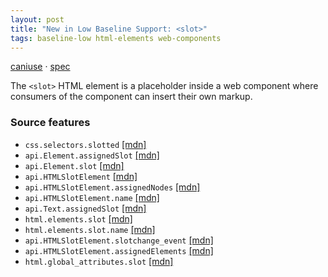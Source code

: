 ```yaml
---
layout: post
title: "New in Low Baseline Support: <slot>"
tags: baseline-low html-elements web-components
---
```


[caniuse](https://caniuse.com/?search=slot) · [spec](https://html.spec.whatwg.org/multipage/scripting.html#the-slot-element)

The `<slot>` HTML element is a placeholder inside a web component where consumers of the component can insert their own markup.

### Source features

- ``css.selectors.slotted`` [[mdn]](https://developer.mozilla.org/en-US/search?q=css.selectors.slotted)
- ``api.Element.assignedSlot`` [[mdn]](https://developer.mozilla.org/en-US/search?q=api.Element.assignedSlot)
- ``api.Element.slot`` [[mdn]](https://developer.mozilla.org/en-US/search?q=api.Element.slot)
- ``api.HTMLSlotElement`` [[mdn]](https://developer.mozilla.org/en-US/search?q=api.HTMLSlotElement)
- ``api.HTMLSlotElement.assignedNodes`` [[mdn]](https://developer.mozilla.org/en-US/search?q=api.HTMLSlotElement.assignedNodes)
- ``api.HTMLSlotElement.name`` [[mdn]](https://developer.mozilla.org/en-US/search?q=api.HTMLSlotElement.name)
- ``api.Text.assignedSlot`` [[mdn]](https://developer.mozilla.org/en-US/search?q=api.Text.assignedSlot)
- ``html.elements.slot`` [[mdn]](https://developer.mozilla.org/en-US/search?q=html.elements.slot)
- ``html.elements.slot.name`` [[mdn]](https://developer.mozilla.org/en-US/search?q=html.elements.slot.name)
- ``api.HTMLSlotElement.slotchange_event`` [[mdn]](https://developer.mozilla.org/en-US/search?q=api.HTMLSlotElement.slotchange_event)
- ``api.HTMLSlotElement.assignedElements`` [[mdn]](https://developer.mozilla.org/en-US/search?q=api.HTMLSlotElement.assignedElements)
- ``html.global_attributes.slot`` [[mdn]](https://developer.mozilla.org/en-US/search?q=html.global_attributes.slot)
